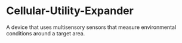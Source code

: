 # Cellular-Utility-Expander
 A device that uses multisensory sensors that measure environmental conditions around a target area. 
